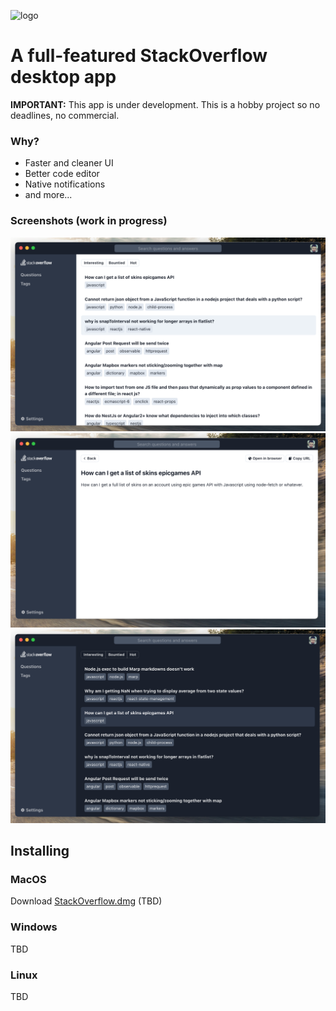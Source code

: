 ![logo](http://www.freelogovectors.net/wp-content/uploads/2013/06/stackoverflow_logo.jpg)

# A full-featured StackOverflow desktop app

**IMPORTANT:** This app is under development. This is a hobby project so no deadlines, no commercial.

### Why?

- Faster and cleaner UI
- Better code editor
- Native notifications
- and more...

### Screenshots (work in progress)
![screen](./screenshot1.png)
![screen2](./screenshot2.png)
![screen3](./screenshot3.png)

## Installing

### MacOS
Download [StackOverflow.dmg]() (TBD)

### Windows
TBD

### Linux
TBD
